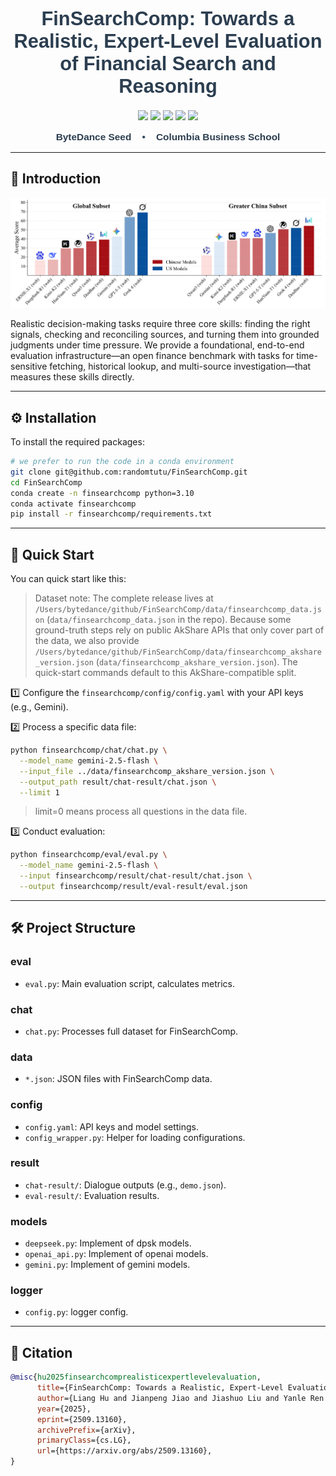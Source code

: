 <div align="center">
<h1 style="font-family: 'Century Gothic', Arial, sans-serif; font-size: 2.2em; font-weight: bold; color: #2c3e50; margin: 20px 0;">
FinSearchComp: Towards a Realistic, Expert-Level Evaluation of Financial Search and Reasoning
</h1>
<p align="center">
  <a href="https://github.com/randomtutu/FinSearchComp/stargazers">
    <img src="https://img.shields.io/github/stars/randomtutu/FinSearchComp?style=social"></a>
  <a href="https://randomtutu.github.io/FinSearchComp/">
    <img src="https://img.shields.io/badge/FinSearchComp-Project%20Page-green"></a>
  <a href="https://arxiv.org/abs/2509.13160">
    <img src="https://img.shields.io/badge/FinSearchComp-Arxiv-yellow"></a>
  <a href="https://huggingface.co/datasets/ByteSeedXpert/FinSearchComp">
    <img src="https://img.shields.io/badge/🤗%20Hugging%20Face-Dataset-orange"></a>
  <a href="LICENSE">
    <img src="https://img.shields.io/badge/License-CC--BY--4.0-blue"></a>
</p>
</div>

<div align="center" style="margin: 15px 0;">
<p style="font-family: 'Century Gothic', Arial, sans-serif; font-size: 1.1em; font-weight: bold; color: #34495e; margin: 0;">
<span style="color: #2c3e50;">ByteDance Seed</span>&nbsp;&nbsp;&nbsp;&nbsp;•&nbsp;&nbsp;&nbsp;&nbsp;<span style="color: #2c3e50;">Columbia Business School</span>
</p>
</div>

---

## 🔔 Introduction

<p align="center">
  <img src="docs/assets/performance.png" alt="FinSearchComp Performance" style="width: 800px;"> 
</p>

Realistic decision-making tasks require three core skills: finding the right signals, checking and reconciling sources, and turning them into grounded judgments under time pressure. We provide a foundational, end-to-end evaluation infrastructure—an open finance benchmark with tasks for time-sensitive fetching, historical lookup, and multi-source investigation—that measures these skills directly.

---

## ⚙️ Installation

To install the required packages:

```bash
# we prefer to run the code in a conda environment
git clone git@github.com:randomtutu/FinSearchComp.git
cd FinSearchComp
conda create -n finsearchcomp python=3.10
conda activate finsearchcomp
pip install -r finsearchcomp/requirements.txt
```

---

## 🚀 Quick Start

You can quick start like this:

> Dataset note: The complete release lives at `/Users/bytedance/github/FinSearchComp/data/finsearchcomp_data.json` (`data/finsearchcomp_data.json` in the repo). Because some ground-truth steps rely on public AkShare APIs that only cover part of the data, we also provide `/Users/bytedance/github/FinSearchComp/data/finsearchcomp_akshare_version.json` (`data/finsearchcomp_akshare_version.json`). The quick-start commands default to this AkShare-compatible split.

1️⃣ Configure the `finsearchcomp/config/config.yaml` with your API keys (e.g., Gemini).

2️⃣ Process a specific data file:

```bash
python finsearchcomp/chat/chat.py \
  --model_name gemini-2.5-flash \
  --input_file ../data/finsearchcomp_akshare_version.json \
  --output_path result/chat-result/chat.json \
  --limit 1
```
> limit=0 means process all questions in the data file.

3️⃣ Conduct evaluation:

```bash
python finsearchcomp/eval/eval.py \
  --model_name gemini-2.5-flash \
  --input finsearchcomp/result/chat-result/chat.json \
  --output finsearchcomp/result/eval-result/eval.json
```

---

## 🛠️ Project Structure

### eval

* `eval.py`: Main evaluation script, calculates metrics.

### chat

* `chat.py`: Processes full dataset for FinSearchComp.  

### data

* `*.json`: JSON files with FinSearchComp data.

### config

* `config.yaml`: API keys and model settings.
* `config_wrapper.py`: Helper for loading configurations.

### result

* `chat-result/`: Dialogue outputs (e.g., `demo.json`).
* `eval-result/`: Evaluation results.

### models

* `deepseek.py`: Implement of dpsk models.
* `openai_api.py`: Implement of openai models.
* `gemini.py`: Implement of gemini models.

### logger
* `config.py`: logger config.
---

## 📄 Citation

```bibtex
@misc{hu2025finsearchcomprealisticexpertlevelevaluation,
      title={FinSearchComp: Towards a Realistic, Expert-Level Evaluation of Financial Search and Reasoning}, 
      author={Liang Hu and Jianpeng Jiao and Jiashuo Liu and Yanle Ren and Zhoufutu Wen and Kaiyuan Zhang and Xuanliang Zhang and Xiang Gao and Tianci He and Fei Hu and Yali Liao and Zaiyuan Wang and Chenghao Yang and Qianyu Yang and Mingren Yin and Zhiyuan Zeng and Ge Zhang and Xinyi Zhang and Xiying Zhao and Zhenwei Zhu and Hongseok Namkoong and Wenhao Huang and Yuwen Tang},
      year={2025},
      eprint={2509.13160},
      archivePrefix={arXiv},
      primaryClass={cs.LG},
      url={https://arxiv.org/abs/2509.13160}, 
}
```

